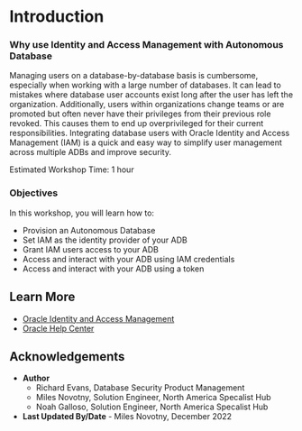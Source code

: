 # Introduction

### Why use Identity and Access Management with Autonomous Database

Managing users on a database-by-database basis is cumbersome, especially when working with a large number of databases. It can lead to mistakes where database user accounts exist long after the user has left the organization. Additionally, users within organizations change teams or are promoted but often never have their privileges from their previous role revoked. This causes them to end up overprivileged for their current responsibilities. Integrating database users with Oracle Identity and Access Management (IAM) is a quick and easy way to simplify user management across multiple ADBs and improve security.

Estimated Workshop Time: 1 hour

### Objectives

In this workshop, you will learn how to:
* Provision an Autonomous Database
* Set IAM as the identity provider of your ADB
* Grant IAM users access to your ADB
* Access and interact with your ADB using IAM credentials
* Access and interact with your ADB using a token

## Learn More

* [Oracle Identity and Access Management](https://www.oracle.com/security/identity-management/)
* [Oracle Help Center](http://docs.oracle.com)

## Acknowledgements
* **Author**
  * Richard Evans, Database Security Product Management
  * Miles Novotny, Solution Engineer, North America Specalist Hub
  * Noah Galloso, Solution Engineer, North America Specalist Hub
* **Last Updated By/Date** - Miles Novotny, December 2022
